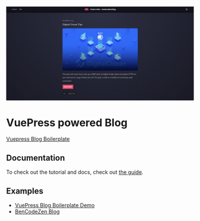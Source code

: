 ![Screenshot](https://github.com/kamicrafted/blog/blob/master/public/_screenshot.jpg?raw=true)

# VuePress powered Blog
[Vuepress Blog Boilerplate](https://github.com/bencodezen/vuepress-blog-boilerplate)

## Documentation

To check out the tutorial and docs, check out [the guide](https://vuepress-blog-boilerplate.bencodezen.io/).

## Examples

- [VuePress Blog Boilerplate Demo](https://vigorous-lovelace-5c861d.netlify.com/)
- [BenCodeZen Blog](https://www.bencodezen.io)

